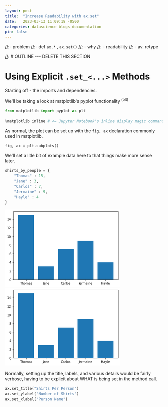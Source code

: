 ```yaml
---
layout: post
title:  "Increase Readability with ax.set"
date:   2023-03-13 11:09:18 -0500
categories: datascience blogs documentation
pin: false
---
```


[//]: # (OUTLINE --- DELETE THIS SECTION)

[//]:- problem
[//]:- def `ax.*` , `ax.set()`
[//]:  - why
[//]:    - readability
[//]:    - av. retype

[//]: # OUTLINE --- DELETE THIS SECTION


# Using Explicit `.set_<...>` Methods

Starting off - the imports and dependencies.

We'll be taking a look at matplotlib's pyplot functionality <sup>(plt)</sup>

```python
from matplotlib import pyplot as plt

%matplotlib inline # <= Jupyter Notebook's inline display magic command
```

As normal, the plot can be set up with the `fig, ax` declaration commonly
used in matplotlib.

```py
fig, ax = plt.subplots()
```

We'll set a litle bit of example data here to that things make more sense later.

```py
shirts_by_people = {
    "Thomas" : 15,
    "Jane" : 3,
    "Carlos" : 7,
    "Jermaine" : 9,
    "Hayle" : 4
}
```
![a](/assets/2023-03-13/nolabels_dark.png#gh-dark-mode-only)
![a](/assets/2023-03-13/nolabels.png#gh-light-mode-only)

Normally, setting up the title, labels, and various details would be fairly
verbose, having to be explicit about WHAT is being set in the method call.

```py
ax.set_title("Shirts Per Person")
ax.set_ylabel("Number of Shirts")
ax.set_xlabel("Person Name")
```